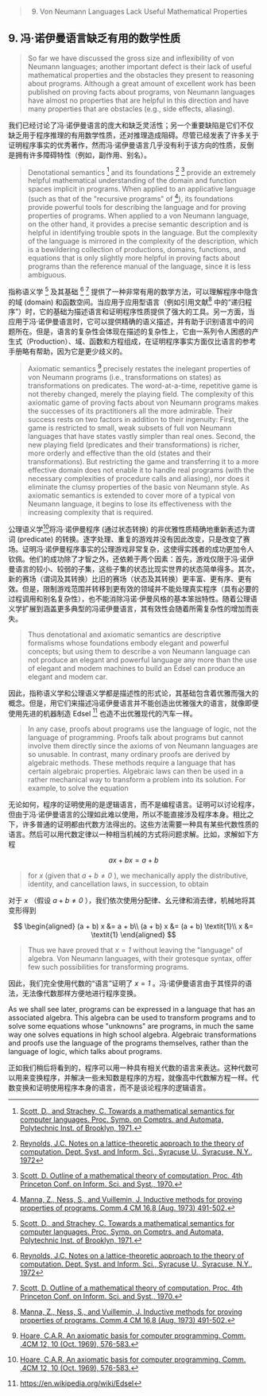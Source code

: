 > 9. Von Neumann Languages Lack Useful Mathematical Properties 

## 9. 冯·诺伊曼语言缺乏有用的数学性质

> So far we have discussed the gross size and inflexibility of von Neumann languages; another important defect is their lack of useful mathematical properties and the obstacles they present to reasoning about programs. Although a great amount of excellent work has been published on proving facts about programs, von Neumann languages have almost no properties that are helpful in this direction and have many properties that are obstacles (e.g., side effects, aliasing).

我们已经讨论了冯·诺伊曼语言的庞大和缺乏灵活性；另一个重要缺陷是它们不仅缺乏用于程序推理的有用数学性质，还对推理造成阻碍。尽管已经发表了许多关于证明程序事实的优秀著作，然而冯·诺伊曼语言几乎没有利于该方向的性质，反倒是拥有许多障碍特性（例如，副作用、别名）。

> Denotational semantics [^23] and its foundations [^20] [^21] provide an extremely helpful mathematical understanding of the domain and function spaces implicit in programs. When applied to an applicative language (such as that of the "recursive programs" of [^16]), its foundations provide powerful tools for describing the language and for proving properties of programs. When applied to a von Neumann language, on the other hand, it provides a precise semantic description and is helpful in identifying trouble spots in the language. But the complexity of the language is mirrored in the complexity of the description, which is a bewildering collection of productions, domains, functions, and equations that is only slightly more helpful in proving facts about programs than the reference manual of the language, since it is less ambiguous. 

指称语义学 [^23] 及其基础 [^20] [^21] 提供了一种非常有用的数学方法，可以理解程序中隐含的域 (domain) 和函数空间。当应用于应用型语言（例如引用文献[^16] 中的“递归程序”）时，它的基础为描述语言和证明程序性质提供了强大的工具。另一方面，当应用于冯·诺伊曼语言时，它可以提供精确的语义描述，并有助于识别语言中的问题所在。但是，语言的复杂性会体现在描述的复杂性上，它由一系列令人困惑的产生式（Production）、域、函数和方程组成，在证明程序事实方面仅比语言的参考手册略有帮助，因为它是更少歧义的。

[^16]: [Manna, Z., Ness, S., and Vuillemin, J. Inductive methods for proving properties of programs. Comm.4 CM 16,8 (Aug. 1973) 491-502.](https://dl.acm.org/doi/abs/10.1145/800235.807070)
[^20]: [Reynolds, J.C. Notes on a lattice-theoretic approach to the theory of computation. Dept. Syst. and Inform. Sci., Syracuse U., Syracuse, N.Y., 1972](http://scholar.google.com/scholar?hl=en&q=Reynolds%2C+J.C.+Notes+on+a+lattice-theoretic+approach+to+the+theory+of+computation.+Dept.+Syst.+and+Inform.+Sci.%2C+Syracuse+U.%2C+Syracuse%2C+N.Y.%2C+1972.)
[^21]: [Scott, D. Outline of a mathematical theory of computation. Proc. 4th Princeton Conf. on Inform. Sci. and Syst., 1970.](http://scholar.google.com/scholar?hl=en&q=Scott%2C+D.+Outline+of+a+mathematical+theory+of+computation.+Proc.+4th+Princeton+Conf.+on+Inform.+Sci.+and+Syst.%2C+1970.)
[^23]: [Scott, D., and Strachey, C. Towards a mathematical semantics for computer languages. Proc. Symp. on Comptrs. and Automata, Polytechnic Inst. of Brooklyn, 1971.](http://scholar.google.com/scholar?hl=en&q=Scott%2C+D.%2C+and+Strachey%2C+C.+Towards+a+mathematical+semantics+for+computer+languages.+Proc.+Symp.+on+Comptrs.+and+Automata%2C+Polytechnic+Inst.+of+Brooklyn%2C+1971.)

> Axiomatic semantics [^11] precisely restates the inelegant properties of von Neumann programs (i.e., transformations on states) as transformations on predicates. The word-at-a-time, repetitive game is not thereby changed, merely the playing field. The complexity of this axiomatic game of proving facts about von Neumann programs makes the successes of its practitioners all the more admirable. Their success rests on two factors in addition to their ingenuity: First, the game is restricted to small, weak subsets of full von Neumann languages that have states vastly simpler than real ones. Second, the new playing field (predicates and their transformations) is richer, more orderly and effective than the old (states and their transformations). But restricting the game and transferring it to a more effective domain does not enable it to handle real programs (with the necessary complexities of procedure calls and aliasing), nor does it eliminate the clumsy properties of the basic von Neumann style. As axiomatic semantics is extended to cover more of a typical von Neumann language, it begins to lose its effectiveness with the increasing complexity that is required. 

公理语义学[^11]将冯·诺伊曼程序 (通过状态转换) 的非优雅性质精确地重新表述为谓词 (predicate) 的转换。逐字处理、重复的游戏并没有因此改变，只是改变了赛场。证明冯·诺伊曼程序事实的公理游戏非常复杂，这使得实践者的成功更加令人钦佩。他们的成功除了才智之外，还依赖于两个因素：首先，游戏仅限于冯·诺伊曼语言的较小、较弱的子集，这些子集的状态比现实世界的状态简单得多。其次，新的赛场（谓词及其转换）比旧的赛场（状态及其转换）更丰富、更有序、更有效。但是，限制游戏范围并转移到更有效的领域并不能处理真实程序（具有必要的过程调用和别名复杂性），也不能消除冯诺·伊曼风格的基本笨拙特性。随着公理语义学扩展到涵盖更多典型的冯诺伊曼语言，其有效性会随着所需复杂性的增加而丧失。

[^11]: [Hoare, C.A.R. An axiomatic basis for computer programming. Comm. ,4CM 12, 10 (Oct. 1969), 576-583.](https://dl.acm.org/doi/10.1145/363235.363259)

> Thus denotational and axiomatic semantics are descriptive formalisms whose foundations embody elegant and powerful concepts; but using them to describe a von Neumann language can not produce an elegant and powerful language any more than the use of elegant and modem machines to build an Edsel can produce an elegant and modem car.

因此，指称语义学和公理语义学都是描述性的形式论，其基础包含着优雅而强大的概念。但是，用它们来描述冯诺伊曼语言并不能创造出优雅强大的语言，就像即便使用先进的机器制造 Edsel [^edsel] 也造不出优雅现代的汽车一样。

[^edsel]: <https://en.wikipedia.org/wiki/Edsel>

> In any case, proofs about programs use the language of logic, not the language of programming. Proofs talk about programs but cannot involve them directly since the axioms of von Neumann languages are so unusable. In contrast, many ordinary proofs are derived by algebraic methods. These methods require a language that has certain algebraic properties. Algebraic laws can then be used in a rather mechanical way to transform a problem into its solution. For example, to solve the equation 

无论如何，程序的证明使用的是逻辑语言，而不是编程语言。证明可以讨论程序，但由于冯·诺伊曼语言的公理如此难以使用，所以不能直接涉及程序本身。相比之下，许多普通的证明都由代数方法得出的。这些方法需要一种具有某些代数性质的语言。然后可以用代数定律以一种相当机械的方式将问题求解。比如，求解如下方程

$$
ax + bx = a + b
$$

> for $x$ (given that $a+b \not = \textit{0}$ ), we mechanically apply the distributive, identity, and cancellation laws, in succession, to obtain

对于 $x$ （假设 $a+b \not = \textit{0}$ ），我们依次使用分配律、幺元律和消去律，机械地将其变形得到

$$
\begin{aligned}
(a + b) x &= a + b\\
(a + b) x &= (a + b) \textit{1}\\
x &= \textit{1}
\end{aligned}
$$

> Thus we have proved that $x = \textit{1}$ without leaving the "language" of algebra. Von Neumann languages, with their grotesque syntax, offer few such possibilities for transforming programs.

因此，我们完全使用代数的“语言”证明了 $x = \textit{1}$ 。冯·诺伊曼语言由于其怪异的语法，无法像代数那样方便地进行程序变换。

As we shall see later, programs can be expressed in a language that has an associated algebra. This algebra can be used to transform programs and to solve some equations whose "unknowns" are programs, in much the same way one solves equations in high school algebra. Algebraic transformations and proofs use the language of the programs themselves, rather than the language of logic, which talks about programs.

正如我们稍后将看到的，程序可以用一种具有相关代数的语言来表达。这种代数可以用来变换程序，并解决一些未知数是程序的方程，就像高中代数解方程一样。代数变换和证明使用程序本身的语言，而不是谈论程序的逻辑语言。
